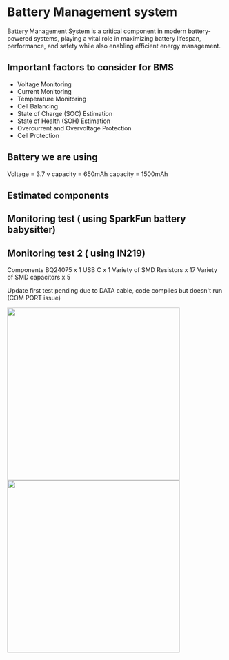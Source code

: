 # Battery Management system
Battery Management System is a critical component in modern battery-powered systems, playing a vital role in maximizing battery lifespan, performance, and safety while also enabling efficient energy management.
## Important factors to consider for BMS 
- Voltage Monitoring
- Current Monitoring
- Temperature Monitoring
- Cell Balancing
- State of Charge (SOC) Estimation
- State of Health (SOH) Estimation
- Overcurrent and Overvoltage Protection
- Cell Protection

## Battery we are using 
Voltage = 3.7 v 
capacity = 650mAh 
capacity = 1500mAh 

 

## Estimated components 




## Monitoring test  ( using SparkFun battery babysitter) 


## Monitoring test 2 ( using IN219) 

Components 
BQ24075 x 1
USB C x 1
Variety of SMD Resistors x 17
Variety of SMD capacitors x 5

Update first test pending due to DATA cable, code compiles but doesn't run (COM PORT issue)


<img src="[https://github.com/kyobg/HOOF-IMU/assets/36013919/fcc911b9-fe59-40ce-9c5e-247d3c363624](https://github.com/kyobg/HOOF-IMU/assets/36013919/f7ea6fc0-9b91-4a8e-8a02-d296959e3888) " width="400">


<img src="https://github.com/kyobg/HOOF-IMU/assets/36013919/fcc911b9-fe59-40ce-9c5e-247d3c363624 " width="400">
